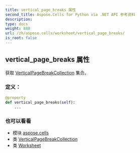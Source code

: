 ```yaml
---
title: vertical_page_breaks 属性
second_title: Aspose.Cells for Python via .NET API 参考资料
description:
type: docs
weight: 880
url: /zh/aspose.cells/worksheet/vertical_page_breaks/
is_root: false
---
```

## vertical_page_breaks 属性

获取 [VerticalPageBreakCollection](/cells/python-net/zh/aspose.cells/verticalpagebreakcollection) 集合。
### 定义：
```python
@property
def vertical_page_breaks(self):
    ...
```

### 也可以看看
* 模块 [aspose.cells](../../)
* 类 [VerticalPageBreakCollection](/cells/python-net/zh/aspose.cells/verticalpagebreakcollection)
* 类 [Worksheet](/cells/python-net/zh/aspose.cells/worksheet)
